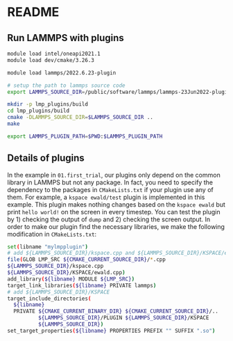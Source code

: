 # README

## Run LAMMPS with plugins

```bash
module load intel/oneapi2021.1
module load dev/cmake/3.26.3 

module load lammps/2022.6.23-plugin

# setup the path to lammps source code
export LAMMPS_SOURCE_DIR=/public/software/lammps/lammps-23Jun2022-plugin/src

mkdir -p lmp_plugins/build
cd lmp_plugins/build
cmake -DLAMMPS_SOURCE_DIR=$LAMMPS_SOURCE_DIR ..
make

export LAMMPS_PLUGIN_PATH=$PWD:$LAMMPS_PLUGIN_PATH
```

## Details of plugins

In the example in `01.first_trial`, our plugins only depend on the common library in LAMMPS but not any package. In fact, you need to specify the dependency to the packages in `CMakeLists.txt` if your plugin use any of them. For example, a `kspace ewald/test` plugin is implemented in this example. This plugin makes nothing changes based on the `kspace ewald` but print `hello world!` on the screen in every timestep. You can test the plugin by 1) checking the output of `dump` and 2) checking the screen output. In order to make our plugin find the necessary libraries, we make the following modification in `CMakeLists.txt`:

```bash
set(libname "mylmpplugin")
# add ${LAMMPS_SOURCE_DIR}/kspace.cpp and ${LAMMPS_SOURCE_DIR}/KSPACE/ewald.cpp
file(GLOB LMP_SRC ${CMAKE_CURRENT_SOURCE_DIR}/*.cpp
${LAMMPS_SOURCE_DIR}/kspace.cpp
${LAMMPS_SOURCE_DIR}/KSPACE/ewald.cpp)
add_library(${libname} MODULE ${LMP_SRC})
target_link_libraries(${libname} PRIVATE lammps)
# add ${LAMMPS_SOURCE_DIR}/KSPACE
target_include_directories(
  ${libname}
  PRIVATE ${CMAKE_CURRENT_BINARY_DIR} ${CMAKE_CURRENT_SOURCE_DIR}/..
          ${LAMMPS_SOURCE_DIR}/PLUGIN ${LAMMPS_SOURCE_DIR}/KSPACE
          ${LAMMPS_SOURCE_DIR})
set_target_properties(${libname} PROPERTIES PREFIX "" SUFFIX ".so")
```

